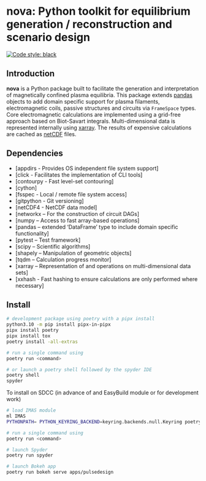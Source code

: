 
# nova: Python toolkit for equilibrium generation / reconstruction and scenario design
[![Code style: black](https://img.shields.io/badge/code%20style-black-000000.svg)](https://github.com/psf/black)

## Introduction

**nova** is a Python package built to facilitate the generation and interpretation of magnetically confined plasma equilibria. This package extends [pandas](http://pandas.pydata.org) objects to add domain specific support for plasma filaments, electromagnetic coils, passive structures and circuits via `FrameSpace` types. Core electromagnetic calculations are implemented using a grid-free approach based on Biot-Savart integrals. Multi-dimensional data is represented internally using [xarray]( https://docs.xarray.dev). The results of expensive calculations are cached as [netCDF](https://www.unidata.ucar.edu/software/netcdf) files.


## Dependencies 

- [appdirs - Provides OS independent file system support]
- [click - Facilitates the implementation of CLI tools]
- [contourpy - Fast level-set contouring]
- [cython]
- [fsspec - Local / remote file system access]
- [gitpython - Git versioning]
- [netCDF4 - NetCDF data model]
- [networkx – For the construction of circuit DAGs]
- [numpy – Access to fast array-based operations] 
- [pandas – extended ‘DataFrame’ type to include domain specific functionality]
- [pytest – Test framework]
- [scipy – Scientific algorithms]
- [shapely – Manipulation of geometric objects] 
- [tqdm – Calculation progress monitor]
- [xarray – Representation of and operations on multi-dimensional data sets]
- [xxhash - Fast hashing to ensure calculations are only performed where necessary]


## Install

```sh
# development package using poetry with a pipx install
python3.10 -m pip install pipx-in-pipx
pipx install poetry 
pipx install tox 
poetry install -all-extras 

# run a single command using 
poetry run <command>

# or launch a poetry shell followed by the spyder IDE 
poetry shell 
spyder 
```

To install on SDCC (in advance of and EasyBuild module or for development work)
```sh 
# load IMAS module 
ml IMAS 
PYTHONPATH= PYTHON_KEYRING_BACKEND=keyring.backends.null.Keyring poetry install --all-extras 

# run a single command using
poetry run <command> 

# launch Spyder 
poetry run spyder 

# launch Bokeh app
poetry run bokeh serve apps/pulsedesign
```
